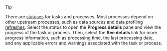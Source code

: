 > [!TIP] 
> There are [statuses](../audience-insights/system.md#status-definitions) for tasks and processes. Most processes depend on other upstream processes, such as data sources and data profiling [refreshes](../audience-insights/system.md#refresh-processes). Select the status to open the **Progress details** pane and view the progress of the task or process. Then, select the **See details** link for more progress information, such as processing time, the last processing date, and any applicable errors and warnings associated with the task or process.
